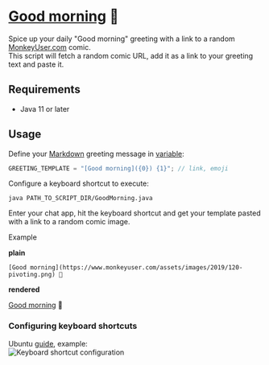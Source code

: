 # [Good morning](https://www.monkeyuser.com) 👋

Spice up your daily "Good morning" greeting with a link to a random <a href="https://www.monkeyuser.com">MonkeyUser.com</a> comic. \
This script will fetch a random comic URL, add it as a link to your greeting text and paste it.

## Requirements
* Java 11 or later

## Usage
Define your [Markdown](https://www.markdownguide.org/basic-syntax/#links) greeting message in [variable](GoodMorning.java):
```java
GREETING_TEMPLATE = "[Good morning]({0}) {1}"; // link, emoji
```
Configure a keyboard shortcut to execute:
```shell
java PATH_TO_SCRIPT_DIR/GoodMorning.java
```
Enter your chat app, hit the keyboard shortcut and get your template pasted with a link to a random comic image.

Example

**plain**
```text
[Good morning](https://www.monkeyuser.com/assets/images/2019/120-pivoting.png) 👋
```

**rendered**

[Good morning](https://www.monkeyuser.com/assets/images/2019/120-pivoting.png) 👋

### Configuring keyboard shortcuts
Ubuntu [guide](https://help.ubuntu.com/stable/ubuntu-help/keyboard-shortcuts-set.html.en), example: \
![Keyboard shortcut configuration](https://cdn.dobicinaitis.dev/git/good-morning-keyboard-shortcut.png)
